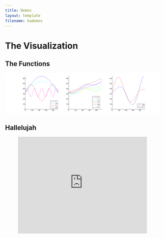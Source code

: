 ```yaml
---
title: Demos
layout: template
filename: kademos
--- 
```

# The Visualization 

## The Functions
![The functions used to visualize sentiment](https://github.com/audreywl/baclaudio/blob/master/BACLaudioGraphs01.png?raw=true "How BACLaudio visualizes sentiment")


<h2> Hallelujah</h2>


<center>
  <iframe width="420" height="315" src="https://www.youtube.com/embed/TDvqFzrT39g" frameborder="0" allowfullscreen></iframe>
</center>
